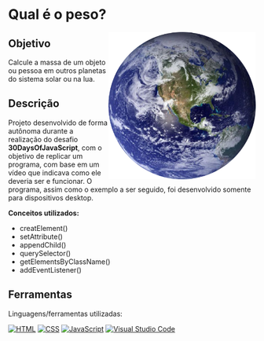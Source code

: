 <h1>Qual é o peso?</h1>
<img src="images/earth.png" alt="Imagem do planeta Terra" min-width="100px" max-width="300px" width='300px' align="right">

<h2 align="left">Objetivo</h2>
<p align="left"> 
Calcule a massa de um objeto ou pessoa em outros planetas do sistema solar ou na lua.
</p>

<h2 align="left">Descrição</h2>
<p align="left"> 
Projeto desenvolvido de forma autônoma durante a realização do desafio <strong>30DaysOfJavaScript</strong>, com o objetivo de replicar um programa, com base em um vídeo que indicava como ele deveria ser e funcionar.
O programa, assim como o exemplo a ser seguido, foi desenvolvido somente para dispositivos desktop.
</p>
<strong>Conceitos utilizados:</strong>
<ul>
  <li>creatElement()</li>
  <li>setAttribute()</li>
  <li>appendChild()</li>
  <li>querySelector()</li>
  <li>getElementsByClassName()</li>
  <li>addEventListener()</li>
</ul>

<h2 align="left">Ferramentas</h2>
<p align="left">

  Linguagens/ferramentas utilizadas:

  [![HTML](https://img.shields.io/badge/HTML-%23E34F26.svg?logo=html5&logoColor=white)](#)
  [![CSS](https://img.shields.io/badge/CSS-1572B6?logo=css3&logoColor=fff)](#)
  [![JavaScript](https://img.shields.io/badge/JavaScript-F7DF1E?logo=javascript&logoColor=000)](#)
  [![Visual Studio Code](https://custom-icon-badges.demolab.com/badge/Visual%20Studio%20Code-0078d7.svg?logo=vsc&logoColor=white)](#)
</p>

